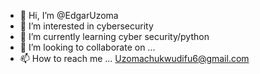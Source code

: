 - 👋 Hi, I’m @EdgarUzoma
- 👀 I’m interested in cybersecurity
- 🌱 I’m currently learning cyber security/python
- 💞️ I’m looking to collaborate on ...
- 📫 How to reach me ...
Uzomachukwudifu6@gmail.com
<!---
EdgarUzoma/EdgarUzoma is a ✨ special ✨ repository because its `README.md` (this file) appears on your GitHub profile.
You can click the Preview link to take a look at your changes.
--->

